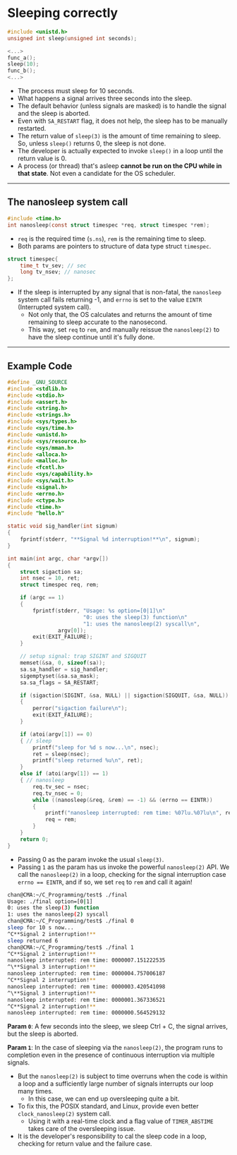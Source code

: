 # Sleeping correctly

```c
#include <unistd.h>
unsigned int sleep(unsigned int seconds);
```

```c
<...>
func_a();
sleep(10);
func_b();
<...>
```

- The process must sleep for 10 seconds.
- What happens a signal arrives three seconds into the sleep.
- The default behavior (unless signals are masked) is to handle the signal and the sleep is aborted.
- Even with `SA_RESTART` flag, it does not help, the sleep has to be manually restarted.
- The return value of `sleep(3)` is the amount of time remaining to sleep. So, unless `sleep()` returns 0, the sleep is not done.
- The developer is actually expected to invoke `sleep()` in a loop until the return value is 0.
- A process (or thread) that's asleep **cannot be run on the CPU while in that state**. Not even a candidate for the OS scheduler.

---

## The nanosleep system call

```c
#include <time.h>
int nanosleep(const struct timespec *req, struct timespec *rem);
```

- `req` is the required time (`s.ns`), `rem` is the remaining time to sleep.
- Both params are pointers to structure of data type struct `timespec`.

```c
struct timespec{
    time_t tv_sev; // sec
    long tv_nsev; // nanosec
};
```

- If the sleep is interrupted by any signal that is non-fatal, the `nanosleep` system call fails returning -1, and `errno` is set to the value `EINTR` (Interrupted system call).
  - Not only that, the OS calculates and returns the amount of time remaining to sleep accurate to the nanosecond.
  - This way, set `req` to `rem`, and manually reissue the `nanosleep(2)` to have the sleep continue until it's fully done.

---

## Example Code

```c
#define _GNU_SOURCE
#include <stdlib.h>
#include <stdio.h>
#include <assert.h>
#include <string.h>
#include <strings.h>
#include <sys/types.h>
#include <sys/time.h>
#include <unistd.h>
#include <sys/resource.h>
#include <sys/mman.h>
#include <alloca.h>
#include <malloc.h>
#include <fcntl.h>
#include <sys/capability.h>
#include <sys/wait.h>
#include <signal.h>
#include <errno.h>
#include <ctype.h>
#include <time.h>
#include "hello.h"

static void sig_handler(int signum)
{
    fprintf(stderr, "**Signal %d interruption!**\n", signum);
}

int main(int argc, char *argv[])
{
    struct sigaction sa;
    int nsec = 10, ret;
    struct timespec req, rem;

    if (argc == 1)
    {
        fprintf(stderr, "Usage: %s option=[0|1]\n"
                        "0: uses the sleep(3) function\n"
                        "1: uses the nanosleep(2) syscall\n",
                argv[0]);
        exit(EXIT_FAILURE);
    }

    // setup signal: trap SIGINT and SIGQUIT
    memset(&sa, 0, sizeof(sa));
    sa.sa_handler = sig_handler;
    sigemptyset(&sa.sa_mask);
    sa.sa_flags = SA_RESTART;

    if (sigaction(SIGINT, &sa, NULL) || sigaction(SIGQUIT, &sa, NULL))
    {
        perror("sigaction failure\n");
        exit(EXIT_FAILURE);
    }

    if (atoi(argv[1]) == 0)
    { // sleep
        printf("sleep for %d s now...\n", nsec);
        ret = sleep(nsec);
        printf("sleep returned %u\n", ret);
    }
    else if (atoi(argv[1]) == 1)
    { // nanosleep
        req.tv_sec = nsec;
        req.tv_nsec = 0;
        while ((nanosleep(&req, &rem) == -1) && (errno == EINTR))
        {
            printf("nanosleep interrupted: rem time: %07lu.%07lu\n", rem.tv_sec, rem.tv_nsec);
            req = rem;
        }
    }
    return 0;
}
```

- Passing 0 as the param invoke the usual `sleep(3)`.
- Passing `1` as the param has us invoke the powerful `nanosleep(2)` API. We call the `nanosleep(2)` in a loop, checking for the signal interruption case `errno == EINTR`, and if so, we set `req` to `rem` and call it again!

```sh
chan@CMA:~/C_Programming/test$ ./final
Usage: ./final option=[0|1]
0: uses the sleep(3) function
1: uses the nanosleep(2) syscall
chan@CMA:~/C_Programming/test$ ./final 0
sleep for 10 s now...
^C**Signal 2 interruption!**
sleep returned 6
chan@CMA:~/C_Programming/test$ ./final 1
^C**Signal 2 interruption!**
nanosleep interrupted: rem time: 0000007.151222535
^\**Signal 3 interruption!**
nanosleep interrupted: rem time: 0000004.757006187
^C**Signal 2 interruption!**
nanosleep interrupted: rem time: 0000003.420541098
^\**Signal 3 interruption!**
nanosleep interrupted: rem time: 0000001.367336521
^C**Signal 2 interruption!**
nanosleep interrupted: rem time: 0000000.564529132
```

**Param `0`**: A few seconds into the sleep, we sleep Ctrl + C, the signal arrives, but the sleep is aborted.

**Param `1`**: In the case of sleeping via the `nanosleep(2)`, the program runs to completion even in the presence of continuous interruption via multiple signals.

- But the `nanosleep(2)` is subject to time overruns when the code is within a loop and a sufficiently large number of signals interrupts our loop many times. 
  - In this case, we can end up oversleeping quite a bit.
- To fix this, the POSIX standard, and Linux, provide even better `clock_nanosleep(2)` system call.
  - Using it with a real-time clock and a flag value of `TIMER_ABSTIME` takes care of the oversleeping issue.
- It is the developer's responsibility to cal the sleep code in a loop, checking for return value and the failure case.